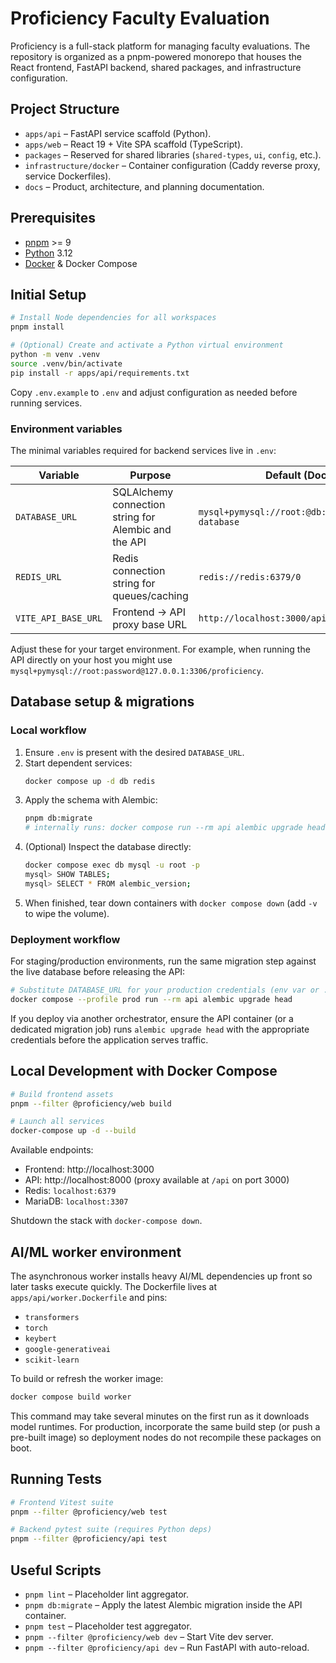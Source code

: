 # Proficiency Faculty Evaluation

Proficiency is a full-stack platform for managing faculty evaluations. The repository is organized as a pnpm-powered monorepo that houses the React frontend, FastAPI backend, shared packages, and infrastructure configuration.

## Project Structure

- `apps/api` – FastAPI service scaffold (Python).
- `apps/web` – React 19 + Vite SPA scaffold (TypeScript).
- `packages` – Reserved for shared libraries (`shared-types`, `ui`, `config`, etc.).
- `infrastructure/docker` – Container configuration (Caddy reverse proxy, service Dockerfiles).
- `docs` – Product, architecture, and planning documentation.

## Prerequisites

- [pnpm](https://pnpm.io/) >= 9
- [Python](https://www.python.org/) 3.12
- [Docker](https://docs.docker.com/get-docker/) & Docker Compose

## Initial Setup

```bash
# Install Node dependencies for all workspaces
pnpm install

# (Optional) Create and activate a Python virtual environment
python -m venv .venv
source .venv/bin/activate
pip install -r apps/api/requirements.txt
```

Copy `.env.example` to `.env` and adjust configuration as needed before running services.

### Environment variables

The minimal variables required for backend services live in `.env`:

| Variable | Purpose | Default (Docker) |
| --- | --- | --- |
| `DATABASE_URL` | SQLAlchemy connection string for Alembic and the API | `mysql+pymysql://root:@db:3306/proficiency-database` |
| `REDIS_URL` | Redis connection string for queues/caching | `redis://redis:6379/0` |
| `VITE_API_BASE_URL` | Frontend → API proxy base URL | `http://localhost:3000/api` |

Adjust these for your target environment. For example, when running the API directly on your host you might use `mysql+pymysql://root:password@127.0.0.1:3306/proficiency`.

## Database setup & migrations

### Local workflow

1. Ensure `.env` is present with the desired `DATABASE_URL`.
2. Start dependent services:
   ```bash
   docker compose up -d db redis
   ```
3. Apply the schema with Alembic:
   ```bash
   pnpm db:migrate
   # internally runs: docker compose run --rm api alembic upgrade head
   ```
4. (Optional) Inspect the database directly:
   ```bash
   docker compose exec db mysql -u root -p
   mysql> SHOW TABLES;
   mysql> SELECT * FROM alembic_version;
   ```
5. When finished, tear down containers with `docker compose down` (add `-v` to wipe the volume).

### Deployment workflow

For staging/production environments, run the same migration step against the live database before releasing the API:

```bash
# Substitute DATABASE_URL for your production credentials (env var or .env file)
docker compose --profile prod run --rm api alembic upgrade head
```

If you deploy via another orchestrator, ensure the API container (or a dedicated migration job) runs `alembic upgrade head` with the appropriate credentials before the application serves traffic.

## Local Development with Docker Compose

```bash
# Build frontend assets
pnpm --filter @proficiency/web build

# Launch all services
docker-compose up -d --build
```

Available endpoints:

- Frontend: http://localhost:3000
- API: http://localhost:8000 (proxy available at `/api` on port 3000)
- Redis: `localhost:6379`
- MariaDB: `localhost:3307`

Shutdown the stack with `docker-compose down`.

## AI/ML worker environment

The asynchronous worker installs heavy AI/ML dependencies up front so later tasks execute quickly. The Dockerfile lives at `apps/api/worker.Dockerfile` and pins:

- `transformers`
- `torch`
- `keybert`
- `google-generativeai`
- `scikit-learn`

To build or refresh the worker image:

```bash
docker compose build worker
```

This command may take several minutes on the first run as it downloads model runtimes. For production, incorporate the same build step (or push a pre-built image) so deployment nodes do not recompile these packages on boot.

## Running Tests

```bash
# Frontend Vitest suite
pnpm --filter @proficiency/web test

# Backend pytest suite (requires Python deps)
pnpm --filter @proficiency/api test
```

## Useful Scripts

- `pnpm lint` – Placeholder lint aggregator.
- `pnpm db:migrate` – Apply the latest Alembic migration inside the API container.
- `pnpm test` – Placeholder test aggregator.
- `pnpm --filter @proficiency/web dev` – Start Vite dev server.
- `pnpm --filter @proficiency/api dev` – Run FastAPI with auto-reload.
